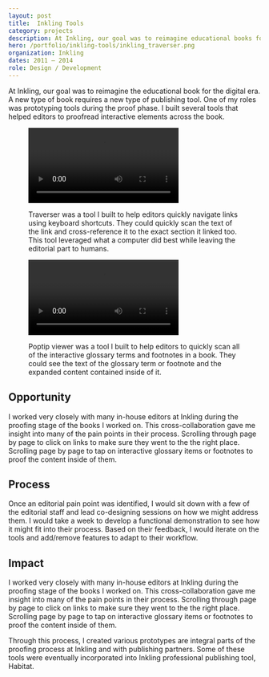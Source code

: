 ```yaml
---
layout: post
title:  Inkling Tools
category: projects
description: At Inkling, our goal was to reimagine educational books for the digital era. A new type of book requires a new type of authoring tool. I worked several features that helped content authors to build interactive books on their own.
hero: /portfolio/inkling-tools/inkling_traverser.png
organization: Inkling
dates: 2011 – 2014
role: Design / Development
---
```




<div class="row">
  <div class="col-md-6" markdown="1">

At Inkling, our goal was to reimagine the educational book for the digital era. A new type of book requires a new type of publishing tool. One of my roles was prototyping tools during the proof phase. I built several tools that helped editors to proofread interactive elements across the book.
  </div>
</div>

<figure>
  <video src="/videos/inkling_tools/traverser_walkthrough_720p.mov" autoplay loop></video>
  <figcaption>
    <p>Traverser was a tool I built to help editors quickly navigate links using keyboard shortcuts. They could quickly scan the text of the link and cross-reference it to the exact section it linked too. This tool leveraged what a computer did best while leaving the editorial part to humans.</p>
  </figcaption> 
</figure>

<figure>
  <video src="/videos/inkling_tools/poptip_viewer_walkthrough_720p.mov" autoplay loop></video>
  <figcaption>
    <p>Poptip viewer was a tool I built to help editors to quickly scan all of the interactive glossary terms and footnotes in a book. They could see the text of the glossary term or footnote and the expanded content contained inside of it.</p>
  </figcaption> 
</figure>

<div class="row">
  <div class="col-md-6 col-md-offset-6" markdown="1">

## Opportunity

I worked very closely with many in-house editors at Inkling during the proofing stage of the books I worked on. This cross-collaboration gave me insight into many of the pain points in their process. Scrolling through page by page to click on links to make sure they went to the the right place. Scrolling page by page to tap on interactive glossary items or footnotes to proof the content inside of them.
    
## Process

Once an editorial pain point was identified, I would sit down with a few of the editorial staff and lead co-designing sessions on how we might address them. I would take a week to develop a functional demonstration to see how it might fit into their process. Based on their feedback, I would iterate on the tools and add/remove features to adapt to their workflow.

## Impact 
    
I worked very closely with many in-house editors at Inkling during the proofing stage of the books I worked on. This cross-collaboration gave me insight into many of the pain points in their process. Scrolling through page by page to click on links to make sure they went to the the right place. Scrolling page by page to tap on interactive glossary items or footnotes to proof the content inside of them.

Through this process, I created various prototypes are integral parts of the proofing process at Inkling and with publishing partners. Some of these tools were eventually incorporated into Inkling professional publishing tool, Habitat.

  </div>
</div>
